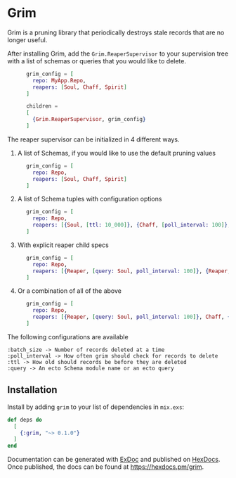 # Grim

Grim is a pruning library that periodically destroys stale records that are no longer useful.

After installing Grim, add the `Grim.ReaperSupervisor` to your supervision tree with a list of schemas or queries
that you would like to delete.


```elixir
      grim_config = [
        repo: MyApp.Repo,
        reapers: [Soul, Chaff, Spirit]
      ]

      children =
      [
        {Grim.ReaperSupervisor, grim_config}
      ]
```


The reaper supervisor can be initialized in 4 different ways.

1. A list of Schemas, if you would like to use the default pruning values

```elixir
      grim_config = [
        repo: Repo,
        reapers: [Soul, Chaff, Spirit]
      ]
```

2. A list of Schema tuples with configuration options
```elixir
      grim_config = [
        repo: Repo,
        reapers: [{Soul, [ttl: 10_000]}, {Chaff, [poll_interval: 100]}, {Spirit, [batch_size: 10_000]}]
      ]
```

3. With explicit reaper child specs
```elixir
      grim_config = [
        repo: Repo,
        reapers: [{Reaper, [query: Soul, poll_interval: 100]}, {Reaper, [query: Chaff]}, {Reaper, [batch_size: 100]}]
      ]
```

4. Or a combination of all of the above
```elixir
      grim_config = [
        repo: Repo,
        reapers: [{Reaper, [query: Soul, poll_interval: 100]}, Chaff, {Spirit, [batch_size: 10_000]}]
      ]
```


The following configurations are available
```
:batch_size -> Number of records deleted at a time
:poll_interval -> How often grim should check for records to delete
:ttl -> How old should records be before they are deleted
:query -> An ecto Schema module name or an ecto query
```




## Installation

Install by adding `grim` to your list of dependencies in `mix.exs`:

```elixir
def deps do
  [
    {:grim, "~> 0.1.0"}
  ]
end
```



Documentation can be generated with [ExDoc](https://github.com/elixir-lang/ex_doc)
and published on [HexDocs](https://hexdocs.pm). Once published, the docs can
be found at <https://hexdocs.pm/grim>.

